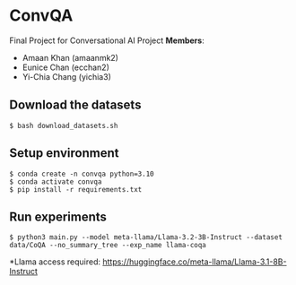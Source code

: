 # ConvQA
Final Project for Conversational AI Project
**Members**: 
- Amaan Khan (amaanmk2)
- Eunice Chan (ecchan2)
- Yi-Chia Chang (yichia3)

## Download the datasets
```
$ bash download_datasets.sh
```
## Setup environment
```
$ conda create -n convqa python=3.10
$ conda activate convqa
$ pip install -r requirements.txt
```
## Run experiments
```
$ python3 main.py --model meta-llama/Llama-3.2-3B-Instruct --dataset data/CoQA --no_summary_tree --exp_name llama-coqa
```
*Llama access required: https://huggingface.co/meta-llama/Llama-3.1-8B-Instruct
